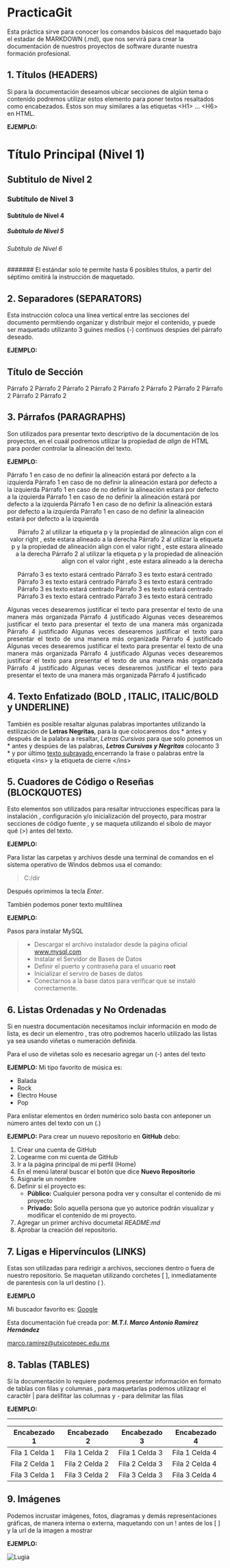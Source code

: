 # PracticaGit

Esta práctica sirve para conocer los comandos básicos del maquetado bajo el estadar de  MARKDOWN (.md), que nos servirá para crear la documentación de nuestros proyectos de software durante nuestra formación profesional.

## 1. Títulos  (HEADERS)

Si para la documentación deseamos ubicar secciones de algíún tema o contenido podremos utilizar estos elemento para poner textos resaltados como encabezados. Estos son muy similares a las etiquetas  \<H1> ... \<H6> en HTML.

**EJEMPLO:**

# Título Principal (Nivel 1) 
## Subtitulo de Nivel 2
### Subtítulo de Nivel 3
#### Subtítulo de Nivel 4
##### Subtítulo de Nivel 5
###### Subtítulo de Nivel 6
####### El estándar solo te permite hasta 6 posibles títulos, a partir del séptimo omitirá la instrucción de maquetado.

## 2. Separadores (SEPARATORS)
Esta instrucción coloca una línea vertical entre las secciones del documento permitiendo organizar y distribuir mejor el contenido, y  puede ser maquetado utilizanto 3 guines medios (-) continuos despúes del párrafo deseado.

**EJEMPLO:**

Título de Sección
---
Párrafo 2 Párrafo 2 Párrafo 2 Párrafo 2 Párrafo 2 Párrafo 2 Párrafo 2 Párrafo 2 Párrafo 2 Párrafo 2


## 3. Párrafos (PARAGRAPHS)
Son utilizados para presentar texto descriptivo de la documentación de los proyectos, en el cuaál podremos utilizar la propiedad de  *align* de HTML para porder controlar la alineación del texto.

**EJEMPLO:**

Párrafo 1 en caso de no definir la alineación estará por defecto a la izquierda Párrafo 1 en caso de no definir la alineación estará por defecto a la izquierda Párrafo 1 en caso de no definir la alineación estará por defecto a la izquierda Párrafo 1 en caso de no definir la alineación estará por defecto a la izquierda Párrafo 1 en caso de no definir la alineación estará por defecto a la izquierda Párrafo 1 en caso de no definir la alineación estará por defecto a la izquierda

<p align="right"> Párrafo 2 al utilizar la etiqueta p y la propiedad de alineación align con el valor right , este estara alineado a la derecha Párrafo 2 al utilizar la etiqueta p y la propiedad de alineación align con el valor right , este estara alineado a la derecha Párrafo 2 al utilizar la etiqueta p y la propiedad de alineación align con el valor right , este estara alineado a la derecha </p>

<p align="center"> Párrafo 3 es texto estará centrado Párrafo 3 es texto estará centrado Párrafo 3 es texto estará centrado Párrafo 3 es texto estará centrado Párrafo 3 es texto estará centrado Párrafo 3 es texto estará centrado Párrafo 3 es texto estará centrado  Párrafo 3 es texto estará centrado </p>

<p align="justify"> Algunas veces desearemos justificar el texto para presentar el texto de una manera más organizada Párrafo 4 justificado Algunas veces desearemos justificar el texto para presentar el texto de una manera más organizada Párrafo 4 justificado Algunas veces desearemos justificar el texto para presentar el texto de una manera más organizada Párrafo 4 justificado Algunas veces desearemos justificar el texto para presentar el texto de una manera más organizada Párrafo 4 justificado Algunas veces desearemos justificar el texto para presentar el texto de una manera más organizada Párrafo 4 justificado Algunas veces desearemos justificar el texto para presentar el texto de una manera más organizada Párrafo 4 justificado</p>


## 4. Texto Enfatizado (BOLD ,  ITALIC, ITALIC/BOLD  y UNDERLINE) 

También es posible resaltar algunas palabras importantes utilizando la estilización de  **Letras Negritas**, para la que  colocaremos dos * antes y después de la palabra a resaltar, *Letras Cursivas* para que solo ponemos un * antes y despúes de las palabras, ***Letras Cursivas y Negritas*** colocanto 3 *  y por último  <ins>texto subrayado </ins> encerrando la frase o palabras entre la etiqueta \<ins> y la etiqueta de cierre \</ins>


## 5. Cuadores de Código o Reseñas  (BLOCKQUOTES)

Esto elementos son utilizados para resaltar intrucciones específicas para la instalación , configuración y/o inicialización del proyecto, para mostrar secciones de código fuente , y se maqueta utilizando el síbolo de mayor qué  (>) antes del texto.

**EJEMPLO:**

Para listar las carpetas y archivos desde una terminal de comandos en el sistema operativo de Windos debmos usa el comando: 

> C:/dir

Después oprimimos la tecla *Enter*.

También podemos poner texto multilínea

**EJEMPLO:**

Pasos para instalar MySQL
> - Descargar el archivo instalador desde la página oficial  www.mysql.com
> - Instalar el Servidor de Bases de Datos
> - Definir el puerto y contraseña para el usuario **root**
> - Inicializar el serviro de bases de datos
> - Conectarnos a la base datos para verificar que se instaló correctamente.


## 6. Listas Ordenadas y No Ordenadas

Si en nuestra documentación necesitamos incluir información en modo de lista, es decir un elementro , tras otro podremos hacerlo utilizado las listas ya sea usando viñetas o numeración definida.

Para el uso de viñetas  solo es necesario agregar un (-) antes del texto

**EJEMPLO:**
Mi tipo favorito de música es:
- Balada
- Rock
- Electro House
- Pop

Para enlistar elementos en órden numérico solo basta con anteponer un número antes del texto con un (.)

**EJEMPLO:**
Para crear un nuuevo repositorio en **GitHub** debo:

1. Crear una cuenta de GitHub
2. Logearme con mi cuenta de GitHub
6. Ir a la página principal de mi perfil (Home)
7. En el menú lateral buscar el botón que dice **Nuevo Repositorio**
8. Asignarle un nombre
50. Definir si el proyecto es:
    - **Público:** Cualquier persona podra ver y consultar el contenido de mi proyecto
    - **Privado:**  Solo aquella persona que yo autorice podrán visualizar y  modificar el contenido de mi proyecto.
1. Agregar un primer archivo documetal *README:md*
1. Aprobar la creación del repositorio.


## 7. Ligas e Hipervínculos (LINKS)

Estas son utilizadas para redirigir a archivos, secciones dentro o fuera de nuestro repositorio. Se maquetan utilizando corchetes \[ \], inmediatamente de parentesis con la url destino \( \).

**EJEMPLO**

Mi buscador favorito es:  [Google](https://www.google.com)

Esta documentación fué creada por: ***M.T.I. Marco Antonio Ramírez Hernández***

<marco.ramirez@utxicotepec.edu.mx>

## 8. Tablas (TABLES)

Si la documentación lo requiere podemos presentar información en formato de tablas con filas y columnas , para maquetarlas podemos utilizaqr el caractér |  para delifitar las columnas y  -  para delimitar las filas

**EJEMPLO:**

-----------------------------------------
| Encabezado 1 | Encabezado 2 | Encabezado 3 | Encabezado 4 |
|-------------|---------------|---------------|--------------|
|Fila 1 Celda 1 | Fila 1 Celda 2 | Fila 1 Celda 3| Fila 1 Celda 4|
|Fila 2 Celda 1 | Fila 2 Celda 2 | Fila 2 Celda 3| Fila 2 Celda 4|
|Fila 3 Celda 1 | Fila 3 Celda 2 | Fila 3 Celda 3| Fila 3 Celda 4|


## 9. Imágenes 

Podemos incrustar imágenes, fotos, diagramas y demás representaciones gráficas, de manera interna o externa, maquetando con un ! antes de los \[ \]  y la url de la imagen a mostrar

**EJEMPLO:**

![Lugia](https://github.com/MTI-MarcoRH/PracticaGit/blob/main/imagenes/lugia.png)


